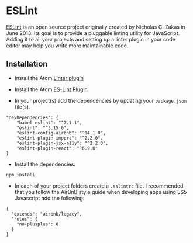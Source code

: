 # ESLint

[ESLint](http://eslint.org/) is an open source project originally created by Nicholas C. Zakas in June 2013. Its goal is to provide a pluggable linting utility for JavaScript.  Adding it to all your projects and setting up a linter plugin in your code editor may help you write more maintainable code.

## Installation

* Install the Atom [Linter plugin](https://atom.io/packages/linter)

* Install the Atom [ES-Lint Plugin](https://github.com/AtomLinter/linter-eslint)

* In your project(s) add the dependencies by updating your `package.json` file(s).

```
"devDependencies": {
    "babel-eslint": "^7.1.1",
    "eslint": "^3.15.0",
    "eslint-config-airbnb": "^14.1.0",
    "eslint-plugin-import": "^2.2.0",
    "eslint-plugin-jsx-a11y": "^2.2.3",
    "eslint-plugin-react": "^6.9.0"
}
```

* Install the dependencies:

```
npm install
```

* In each of your project folders create a `.eslintrc` file.  I recommended that you follow the AirBnB style guide when developing apps using ES5 Javascript add the following:

```
{
  "extends": "airbnb/legacy",
  "rules": {
    "no-plusplus": 0
  }
}
```
